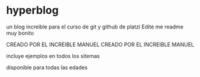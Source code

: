 # hyperblog
un blog increible para el curso de git y github de platzi
Edite me readme muy bonito

CREADO POR EL INCREIBLE MANUEL
CREADO POR EL INCREIBLE MANUEL

incluye ejemplos en todos los sitemas

disponible para todas las edades
